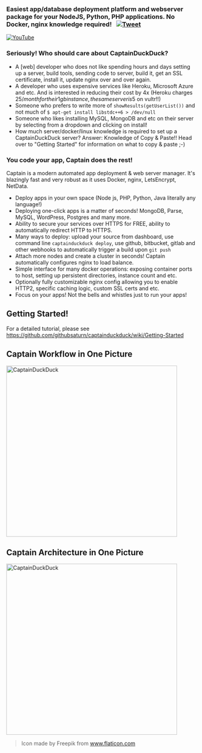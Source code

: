 ### Easiest app/database deployment platform and webserver package for your NodeJS, Python, PHP applications. No Docker, nginx knowledge required! &nbsp; [![Tweet](https://img.shields.io/twitter/url/http/shields.io.svg?style=social)](https://twitter.com/intent/tweet?url=https%3A%2F%2Fgithub.com%2Fgithubsaturn%2Fcaptainduckduck&via=saturn4me&text=I%20found%20the%20easiest%20webserver%20package%20for%20NodeJS%2C%20PHP%2C%20MySQL%2C%20WordPress%20and%20everything%21&hashtags=captainduckduck%20nodejs%20docker%20nginx%20webdev)

[![YouTube](https://raw.githubusercontent.com/githubsaturn/captainduckduck/master/graphics/screenshots.gif)](https://www.youtube.com/watch?v=XDrTmGSDW3s)

### Seriously! Who should care about CaptainDuckDuck?
- A [web] developer who does not like spending hours and days setting up a server, build tools, sending code to server, build it, get an SSL certificate, install it, update nginx over and over again.
- A developer who uses expensive services like Heroku, Microsoft Azure and etc. And is interested in reducing their cost by 4x (Heroku charges 25$/month for their 1gb instance, the same server is 5$ on vultr!!)
- Someone who prefers to write more of `showResults(getUserList())` and not much of `$ apt-get install libstdc++6 > /dev/null`
- Someone who likes installing MySQL, MongoDB and etc on their server by selecting from a dropdown and clicking on install!
- How much server/docker/linux knowledge is required to set up a CaptainDuckDuck server? Answer: Knowledge of Copy & Paste!! Head over to "Getting Started" for information on what to copy & paste ;-)

### You code your app, Captain does the rest!

Captain is a modern automated app deployment & web server manager. It's blazingly fast and very robust as it uses Docker, nginx, LetsEncrypt, NetData. 

  - Deploy apps in your own space (Node js, PHP, Python, Java literally any language!)
  - Deploying one-click apps is a matter of seconds! MongoDB, Parse, MySQL, WordPress, Postgres and many more.
  - Ability to secure your services over HTTPS for FREE, ability to automatically redirect HTTP to HTTPS.
  - Many ways to deploy: upload your source from dashboard, use command line `captainduckduck deploy`, use github, bitbucket, gitlab and other webhooks to automatically trigger a build upon `git push`
  - Attach more nodes and create a cluster in seconds! Captain automatically configures nginx to load balance.
  - Simple interface for many docker operations: exposing container ports to host, setting up persistent directories, instance count and etc.
  - Optionally fully customizable nginx config allowing you to enable HTTP2, specific caching logic, custom SSL certs and etc.
  - Focus on your apps! Not the bells and whistles just to run your apps!

## Getting Started!

For a detailed tutorial, please see
https://github.com/githubsaturn/captainduckduck/wiki/Getting-Started

## Captain Workflow in One Picture

<p>
    <img alt="CaptainDuckDuck" src="https://raw.githubusercontent.com/githubsaturn/captainduckduck/master/graphics/captain-in-one-picture.png" width="450"/>
</p>



## Captain Architecture in One Picture

<p>
    <img alt="CaptainDuckDuck" src="https://raw.githubusercontent.com/githubsaturn/captainduckduck/master/graphics/captain-architecture.png" width="450"/>
</p>



> Icon made by Freepik from www.flaticon.com
